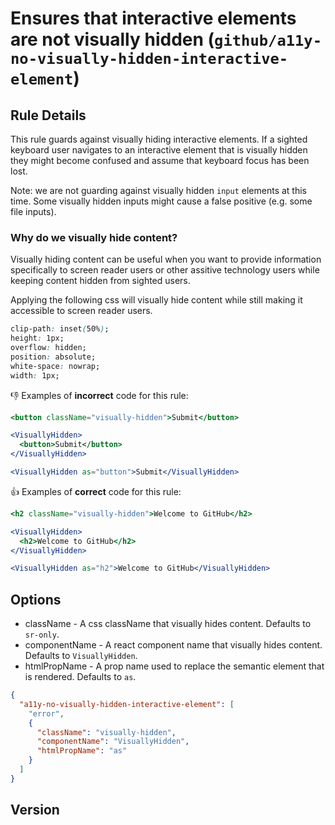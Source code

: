 # Ensures that interactive elements are not visually hidden (`github/a11y-no-visually-hidden-interactive-element`)

<!-- end auto-generated rule header -->

## Rule Details

This rule guards against visually hiding interactive elements. If a sighted keyboard user navigates to an interactive element that is visually hidden they might become confused and assume that keyboard focus has been lost.

Note: we are not guarding against visually hidden `input` elements at this time. Some visually hidden inputs might cause a false positive (e.g. some file inputs).

### Why do we visually hide content?

Visually hiding content can be useful when you want to provide information specifically to screen reader users or other assitive technology users while keeping content hidden from sighted users.

Applying the following css will visually hide content while still making it accessible to screen reader users.

```css
clip-path: inset(50%);
height: 1px;
overflow: hidden;
position: absolute;
white-space: nowrap;
width: 1px;
```

👎 Examples of **incorrect** code for this rule:

```jsx
<button className="visually-hidden">Submit</button>
```

```jsx
<VisuallyHidden>
  <button>Submit</button>
</VisuallyHidden>
```

```jsx
<VisuallyHidden as="button">Submit</VisuallyHidden>
```

👍 Examples of **correct** code for this rule:

```jsx
<h2 className="visually-hidden">Welcome to GitHub</h2>
```

```jsx
<VisuallyHidden>
  <h2>Welcome to GitHub</h2>
</VisuallyHidden>
```

```jsx
<VisuallyHidden as="h2">Welcome to GitHub</VisuallyHidden>
```

## Options

- className - A css className that visually hides content. Defaults to `sr-only`.
- componentName - A react component name that visually hides content. Defaults to `VisuallyHidden`.
- htmlPropName - A prop name used to replace the semantic element that is rendered. Defaults to `as`.

```json
{
  "a11y-no-visually-hidden-interactive-element": [
    "error",
    {
      "className": "visually-hidden",
      "componentName": "VisuallyHidden",
      "htmlPropName": "as"
    }
  ]
}
```

## Version
